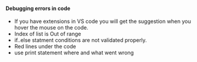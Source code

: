 #### Debugging errors in code
- If you have extensions in VS code you will get the suggestion when you hover the mouse on the code.
- Index of list is Out of range
- if..else statment conditions are not validated properly.
- Red lines under the code
- use print statement where and what went wrong
